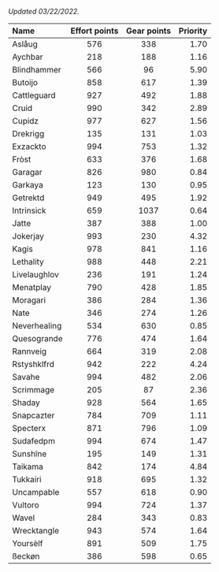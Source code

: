
_Updated 03/22/2022._

| Name | Effort points | Gear points | Priority |
|:-----|:-------------:|:-----------:|---------:|
|Aslåug|576|338|1.70|
|Aychbar|218|188|1.16|
|Blindhammer|566|96|5.90|
|Butoijo|858|617|1.39|
|Cattleguard|927|492|1.88|
|Cruid|990|342|2.89|
|Cupidz|977|627|1.56|
|Drekrigg|135|131|1.03|
|Exzackto|994|753|1.32|
|Fròst|633|376|1.68|
|Garagar|826|980|0.84|
|Garkaya|123|130|0.95|
|Getrektd|949|495|1.92|
|Intrinsick|659|1037|0.64|
|Jatte|387|388|1.00|
|Jokerjay|993|230|4.32|
|Kagis|978|841|1.16|
|Lethality|988|448|2.21|
|Livelaughlov|236|191|1.24|
|Menatplay|790|428|1.85|
|Moragari|386|284|1.36|
|Nate|346|274|1.26|
|Neverhealing|534|630|0.85|
|Quesogrande|776|474|1.64|
|Rannveig|664|319|2.08|
|Rstyshklfrd|942|222|4.24|
|Savahe|994|482|2.06|
|Scrimmage|205|87|2.36|
|Shaday|928|564|1.65|
|Snapcazter|784|709|1.11|
|Specterx|871|796|1.09|
|Sudafedpm|994|674|1.47|
|Sunshîne|195|149|1.31|
|Taikama|842|174|4.84|
|Tukkairi|918|695|1.32|
|Uncampable|557|618|0.90|
|Vultoro|994|724|1.37|
|Wavel|284|343|0.83|
|Wrecktangle|943|574|1.64|
|Yoursèlf|891|509|1.75|
|ßeckøn|386|598|0.65|